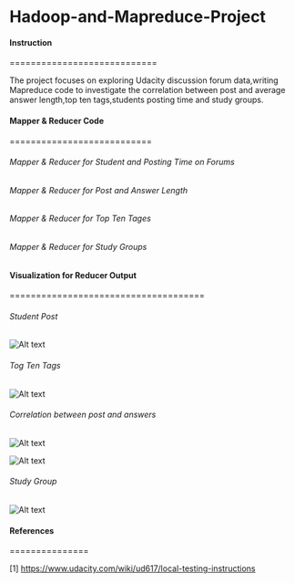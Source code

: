 Hadoop-and-Mapreduce-Project
============================

#### Instruction
============================

The project focuses on exploring Udacity discussion forum data,writing Mapreduce code to 
investigate the correlation between post and average answer length,top ten tags,students posting time and study groups.


#### Mapper & Reducer Code
===========================

###### Mapper & Reducer for Student and Posting Time on Forums
###### Mapper & Reducer for Post and Answer Length
###### Mapper & Reducer for Top Ten Tages
###### Mapper & Reducer for Study Groups

#### Visualization for Reducer Output
=====================================

###### Student Post

![Alt text](https://github.com/ryanyoung2014/Hadoop-Project/blob/master/graphs/studentpost.png "Student Post")

###### Tog Ten Tags

![Alt text](https://github.com/ryanyoung2014/Hadoop-Project/blob/master/graphs/TagNameCloud.png "Top Tags")

###### Correlation between post and answers

![Alt text](https://github.com/ryanyoung2014/Hadoop-Project/blob/master/graphs/correlation1.png "corr1")

![Alt text](https://github.com/ryanyoung2014/Hadoop-Project/blob/master/graphs/correlation2.png "corr2")

###### Study Group

![Alt text](https://github.com/ryanyoung2014/Hadoop-Project/blob/master/graphs/Network%20Graph.png "Network Graph")

#### References
===============

[1] https://www.udacity.com/wiki/ud617/local-testing-instructions







